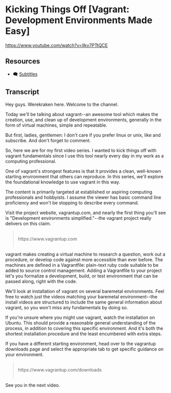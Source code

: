 # Kicking Things Off [Vagrant: Development Environments Made Easy]

https://www.youtube.com/watch?v=llkv7PTtQCE

## Resources

* 🗨 [Subtitles](subtitles.srt)

## Transcript

Hey guys. Werekraken here. Welcome to the channel.

Today we'll be talking about vagrant--an awesome tool which makes the creation, use, and clean up of development environments, generally in the form of virtual machines, simple and repeatable.

But first, ladies, gentlemen: I don't care if you prefer linux or unix, like and subscribe. And don't forget to comment.

So, here we are for my first video series. I wanted to kick things off with vagrant fundamentals since I use this tool nearly every day in my work as a computing professional.

One of vagrant's strongest features is that it provides a clean, well-known starting environment that others can reproduce. In this series, we'll explore the foundational knowledge to use vagrant in this way.

The content is primarily targeted at established or aspiring computing professionals and hobbyists. I assume the viewer has basic command line proficiency and won't be stopping to describe every command.

Visit the project website, vagrantup.com, and nearly the first thing you'll see is "Development environments simplified."--the vagrant project really delivers on this claim.

> <br>
> https://www.vagrantup.com
> <br><br>

vagrant makes creating a virtual machine to research a question, work out a procedure, or develop code against more accessible than ever before. The machines are defined in a Vagrantfile: plain-text ruby code suitable to be added to source control management. Adding a Vagrantfile to your project let's you formalize a development, build, or test environment that can be passed along, right with the code.

We'll look at installation of vagrant on several baremetal environments. Feel free to watch just the videos matching your baremetal environment--the install videos are structured to include the same general information about vagrant, so you won't miss any fundamentals by doing so.

If you're unsure where you might use vagrant, watch the installation on Ubuntu. This should provide a reasonable general understanding of the process, in addition to covering this specific environment. And it's both the shortest installation procedure and the least encumbered with extra steps.

If you have a different starting environment, head over to the vagrantup downloads page and select the appropriate tab to get specific guidance on your environment.

> <br>
> https://www.vagrantup.com/downloads
> <br><br>

See you in the next video.
